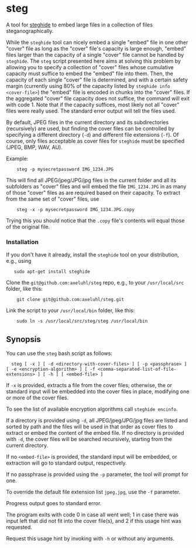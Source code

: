 # steg
A tool for [steghide](http://steghide.sourceforge.net/) to embed large files in a collection of files steganographically.

While the ``steghide`` tool can nicely embed a single "embed" file in one other "cover" file as long as the "cover" file's capacity is large enough, "embed" files larger than the capacity of a single "cover" file cannot be handled by ``steghide``. The ``steg`` script presented here aims at solving this problem by allowing you to specify a collection of "cover" files whose cumulative capacity must suffice to embed the "embed" file into them. Then, the capacity of each single "cover" file is determined, and with a certain safety margin (currently using 80% of the capacity listed by ``steghide info <cover-file>``) the "embed" file is encoded in chunks into the "cover" files. If the aggregated "cover" file capacity does not suffice, the command will exit with code 1. Note that if the capacity suffices, most likely not all "cover" files were really used. The standard error output will tell the files used.

By default, JPEG files in the current directory and its subdirectories (recursively) are used, but finding the cover files can be controlled by specifying a different directory (``-d``) and different file extensions (``-f``). Of course, only files acceptable as cover files for ``steghide`` must be specified (JPEG, BMP, WAV, AU).

Example:
```
	steg -p mysecretpassword IMG_1234.JPG
```
This will find all JPEG/jpeg/JPG/jpg files in the current folder and all its subfolders as "cover" files and will embed the file ``IMG_1234.JPG`` in as many of those "cover" files as are required based on their capacity. To extract from the same set of "cover" files, use
```
	steg -x -p mysecretpassword IMG_1234.JPG.copy
```
Trying this you should notice that the ``.copy`` file's contents will equal those of the original file.

### Installation

If you don't have it already, install the ``steghide`` tool on your distribution, e.g., using
```
   sudo apt-get install steghide
```
Clone the ``git@github.com:axeluhl/steg`` repo, e.g., to your ``/usr/local/src`` folder, like this:
```
	git clone git@github.com:axeluhl/steg.git
```
Link the script to your ``/usr/local/bin`` folder, like this:
```
	sudo ln -s /usr/local/src/steg/steg /usr/local/bin
```

## Synopsis
You can use the ``steg`` bash script as follows:
```
  steg [ -x ] [ -d <directory-with-cover-files> ] [ -p <passphrase> ] [ -e <encryption-algorithm> ] [ -f <comma-separated-list-of-file-extensions> ] [ -h ] [ <embed-file> ]
```

If ``-x`` is provided, extracts a file from the cover files; otherwise, the <embed-file> or standard input will be embedded into the cover files in place, modifying one or more of the cover files.

To see the list of available encryption algorithms call ``steghide encinfo``.

If a directory is provided using ``-d``, all JPEG/jpeg/JPG/jpg files are listed and sorted by path and the files will be used in that order as cover files to extract or embed the content of the embed file. If no directory is provided with ``-d``, the cover files will be searched recursively, starting from the current directory.

If no ``<embed-file>`` is provided, the standard input will be embedded, or extraction will go to standard output, respectively.

If no passphrase is provided using the ``-p`` parameter, the tool will prompt for one.

To override the default file extension list ``jpeg,jpg``, use the ``-f`` parameter.

Progress output goes to standard error.

The program exits with code 0 in case all went well; 1 in case there was input left that did not
fit into the cover file(s), and 2 if this usage hint was requested.

Request this usage hint by invoking with ``-h`` or without any arguments.
